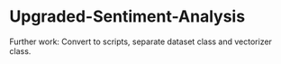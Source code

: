 # Upgraded-Sentiment-Analysis

Further work: Convert to scripts, separate dataset class and vectorizer class.
